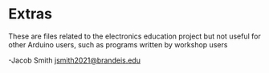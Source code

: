 # Extras

These are files related to the electronics education project but not useful for other Arduino users, such as programs written by workshop users

-Jacob Smith  jsmith2021@brandeis.edu